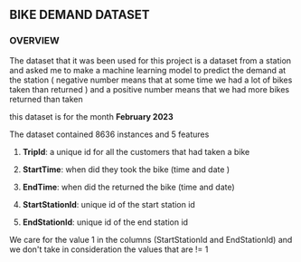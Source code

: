 ## BIKE DEMAND DATASET

### OVERVIEW

The dataset that it was been used for this project is a dataset from a station and asked me to make a machine learning model to predict the demand at the station ( negative number means that at some time we had a lot of bikes taken than returned ) and a positive number means that we had more bikes returned than taken

this dataset is for the month **February 2023**

The dataset contained 8636 instances and 5 features

1. **TripId**: a unique id for all the customers that had taken a bike

2. **StartTime**: when did they took the bike (time and date )

3. **EndTime**: when did the returned the bike (time and date)

4. **StartStationId**: unique id of the start station id

5. **EndStationId**: unique id of the end station id 


We care for the value 1 in the columns (StartStationId and EndStationId) and we don't take in consideration the values that are != 1
